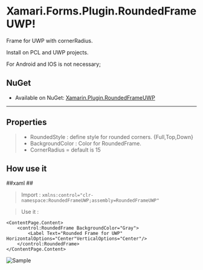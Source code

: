 Xamari.Forms.Plugin.RoundedFrameUWP!
===================


Frame for UWP with cornerRadius.

Install on PCL and  UWP projects.

For Android and IOS is not necessary;

## NuGet
* Available on NuGet: [Xamarin.Plugin.RoundedFrameUWP](https://www.nuget.org/packages/Xamarin.Forms.Plugin.RoundedFrame/)


----------


Properties
-------------


> - RoundedStyle : define style for rounded corners. {Full,Top,Down} 
> - BackgroundColor : Color for RoundedFrame.
> - CornerRadius = default is 15

How use it
-------------

##xaml ##

> Import : `xmlns:control="clr-namespace:RoundedFrameUWP;assembly=RoundedFrameUWP"`

> Use it : 

    <ContentPage.Content>
        <control:RoundedFrame BackgroundColor="Gray">
            <Label Text="Rounded Frame for UWP" HorizontalOptions="Center"VerticalOptions="Center"/>
        </control:RoundedFrame>
    </ContentPage.Content>

![Sample](https://imgur.com/a/43It4)
